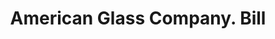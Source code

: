 ---
doi: 10.7916/D8JD67SM
date_other: '1850'
date_other_textual: 1850-1859
form: printed ephemera
genre:
- Invoices
name:
- American Glass Company
object_in_context_url: https://biggert.cul.columbia.edu/items/view/ave_biggert_00326
subject_hierarchical_geographic:
- Boston, Massachusetts, United States
subject_name:
- American Glass Company
title: American Glass Company. Bill
sort_title: American Glass Company. Bill
call_number: ave_biggert_00326
coordinates:
- 42.35805555555556,-71.06361111111111
pid: ave_biggert_00326
identifiers: ave_biggert_00326
canvas_id: ldpd:395600
permalink: "/items/ave_biggert_00326/"
layout: iiif-image-page
---